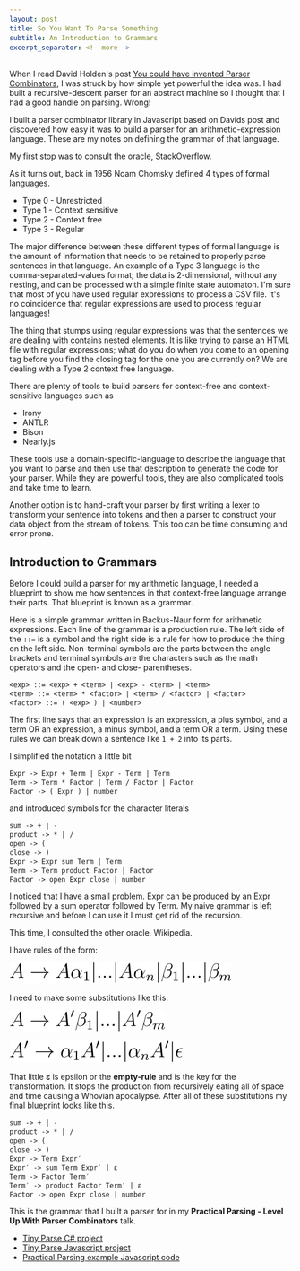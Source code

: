 ```yaml
---
layout: post
title: So You Want To Parse Something
subtitle: An Introduction to Grammars
excerpt_separator: <!--more-->
---
```


When I read David Holden's post [You could have invented Parser Combinators](https://theorangeduck.com/page/you-could-have-invented-parser-combinators), I was struck by how simple yet powerful the idea was. I had built
a recursive-descent parser for an abstract machine so I thought that I had a good handle on parsing. Wrong!
<!--more-->
I built a parser combinator library in Javascript based on Davids post and discovered how easy it was to 
build a parser for an arithmetic-expression language. These are my notes on defining the grammar of 
that language.

My first stop was to consult the oracle, StackOverflow.


As it turns out, back in 1956 Noam Chomsky defined 4 types of formal languages. 


* Type 0 - Unrestricted
* Type 1 - Context sensitive
* Type 2 - Context free
* Type 3 - Regular

The major difference between these different types of formal language is the amount of information that needs to be retained to properly parse sentences in that language. An example of a Type 3 language is the comma-separated-values format; the data is 2-dimensional, without any nesting, and can be processed with a simple finite state automaton. I'm sure that most of you have used regular expressions to process a CSV file. It's no coincidence that regular expressions are used to process regular languages!

The thing that stumps using regular expressions was that the sentences we are dealing with contains nested elements. It is like trying to parse an HTML file with regular expressions; what do you do when you come to an opening tag before you find the closing tag for the one you are currently on? We are dealing with a Type 2 context free language.

There are plenty of tools to build parsers for context-free and context-sensitive languages such as

* Irony
* ANTLR
* Bison
* Nearly.js


These tools use a domain-specific-language to describe the language that you want to parse and then use that description to generate the code for your parser. While they are powerful tools, they are also complicated tools and take time to learn.

Another option is to hand-craft your parser by first writing a lexer to transform your sentence into tokens and then a parser to construct your data object from the stream of tokens. This too can be time consuming and error prone.

## Introduction to Grammars

Before I could build a parser for my arithmetic language, I needed a blueprint to show me how sentences in that context-free language arrange their parts. That blueprint is known as a grammar. 

Here is a simple grammar written in Backus-Naur form for arithmetic expressions. Each line of the grammar is a production rule. The left side of the `::=` is a symbol and the right side is a rule for how to produce the thing on the left side. Non-terminal symbols are the parts between the angle brackets and terminal symbols are the characters such as the math operators and the open- and close- parentheses.

```
<exp> ::= <exp> + <term> | <exp> - <term> | <term>
<term> ::= <term> * <factor> | <term> / <factor> | <factor>
<factor> ::= ( <exp> ) | <number>
```

The first line says that an expression is an expression, a plus symbol, and a term OR an expression, a minus symbol, and a term OR a term. Using these rules we can break down a sentence like `1 + 2` into its parts.

I simplified the notation a little bit

```
Expr -> Expr + Term | Expr - Term | Term
Term -> Term * Factor | Term / Factor | Factor
Factor -> ( Expr ) | number
```

and introduced symbols for the character literals

```
sum -> + | -
product -> * | /
open -> (
close -> )
Expr -> Expr sum Term | Term
Term -> Term product Factor | Factor
Factor -> open Expr close | number
```

I noticed that I have a small problem. Expr can be produced by an Expr followed by a sum operator followed by Term. My naive grammar is left recursive and before I can use it I must get rid of the recursion.

This time, I consulted the other oracle, Wikipedia. 

I have rules of the form:

![Eq 1](/images/practical-parsing/eq1.svg)

I need to make some substitutions like this:

![Eq 2](/images/practical-parsing/eq2.svg)

![Eq 3](/images/practical-parsing/eq3.svg)

That little **ε** is epsilon or the **empty-rule** and is the key for the transformation. It stops the production from recursively eating all of space and time causing a Whovian apocalypse. After all of these substitutions my final blueprint looks like this.

```
sum -> + | -
product -> * | /
open -> (
close -> )
Expr -> Term Expr′
Expr′ -> sum Term Expr′ | ε
Term -> Factor Term′
Term′ -> product Factor Term′ | ε
Factor -> open Expr close | number
```

This is the grammar that I built a parser for in my **Practical Parsing - Level Up With Parser Combinators**
talk.

- [Tiny Parse C# project](https://github.com/dennisdunn/TinyParse-cs.git)
- [Tiny Parse Javascript project](https://github.com/dennisdunn/TinyParse-js.git)
- [Practical Parsing example Javascript code](https://github.com/dennisdunn/PracticalParsing-js.git)